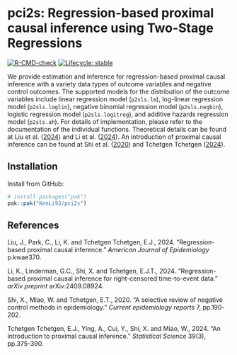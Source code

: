 
<!-- README.md is generated from README.Rmd. Please edit that file -->

# pci2s: Regression-based proximal causal inference using Two-Stage Regressions

<!-- badges: start -->

[![R-CMD-check](https://github.com/r-lib/usethis/actions/workflows/R-CMD-check.yaml/badge.svg)](https://github.com/r-lib/usethis/actions/workflows/R-CMD-check.yaml)
[![Lifecycle:
stable](https://img.shields.io/badge/lifecycle-stable-brightgreen.svg)](https://lifecycle.r-lib.org/articles/stages.html#stable)
<!-- badges: end -->

We provide estimation and inference for regression-based proximal causal
inference with a variety data types of outcome variables and negative
control outcomes. The supported models for the distribution of the
outcome variables include linear regression model (`p2sls.lm`),
log-linear regression model (`p2sls.loglin`), negative binomial
regression model (`p2sls.negbin`), logistic regression model
(`p2sls.logitreg`), and additive hazards regression model (`p2sls.ah`).
For details of implementation, please refer to the documentation of the
individual functions. Theoretical details can be found at Liu et
al. ([2024](#ref-p2sls-glm)) and Li et al. ([2024](#ref-p2sls-ah)). An
introduction of proximal causal inference can be found at Shi et
al. ([2020](#ref-review)) and Tchetgen Tchetgen ([2024](#ref-intro)).

## Installation

Install from GitHub:

``` r
# install.packages("pak")
pak::pak("KenLi93/pci2s")
```

## References

<div id="refs" class="references">

<div id="ref-p2sls-glm">

Liu, J., Park, C., Li, K. and Tchetgen Tchetgen, E.J., 2024.
“Regression-based proximal causal inference.” *American Journal of
Epidemiology* p.kwae370.

</div>

<div id="ref-p2sls-ah">

Li, K., Linderman, G.C., Shi, X. and Tchetgen, E.J.T., 2024.
“Regression-based proximal causal inference for right-censored
time-to-event data.” *arXiv preprint* arXiv:2409.08924.

</div>

<div id="ref-review">

Shi, X., Miao, W. and Tchetgen, E.T., 2020. “A selective review of
negative control methods in epidemiology.” *Current epidemiology
reports* 7, pp.190-202.

</div>

<div id="ref-intro">

Tchetgen Tchetgen, E.J., Ying, A., Cui, Y., Shi, X. and Miao, W., 2024.
“An introduction to proximal causal inference.” *Statistical Science*
39(3), pp.375-390.

</div>

</div>
